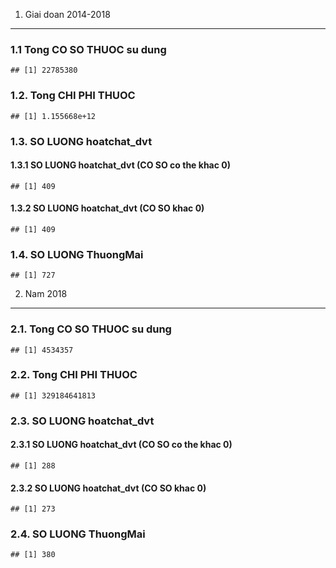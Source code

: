 1. Giai doan 2014-2018
----------------------

### 1.1 Tong CO SO THUOC su dung

    ## [1] 22785380

### 1.2. Tong CHI PHI THUOC

    ## [1] 1.155668e+12

### 1.3. SO LUONG hoatchat\_dvt

#### 1.3.1 SO LUONG hoatchat\_dvt (CO SO co the khac 0)

    ## [1] 409

#### 1.3.2 SO LUONG hoatchat\_dvt (CO SO khac 0)

    ## [1] 409

### 1.4. SO LUONG ThuongMai

    ## [1] 727

2. Nam 2018
-----------

### 2.1. Tong CO SO THUOC su dung

    ## [1] 4534357

### 2.2. Tong CHI PHI THUOC

    ## [1] 329184641813

### 2.3. SO LUONG hoatchat\_dvt

#### 2.3.1 SO LUONG hoatchat\_dvt (CO SO co the khac 0)

    ## [1] 288

#### 2.3.2 SO LUONG hoatchat\_dvt (CO SO khac 0)

    ## [1] 273

### 2.4. SO LUONG ThuongMai

    ## [1] 380
